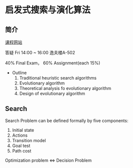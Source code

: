 # 启发式搜索与演化算法

## 简介

[课程网站](http://www.lamda.nju.edu.cn/HSEA21/)

答疑 Fri 14:00 ~ 16:00 逸夫楼A-502

40%  Final Exam， 60% Assignment(each 15%) 

- Outline
  1. Traditional heuristic search algorithms
  2. Evolutionary algorithm
  3. Theoretical analysis fo evolutionary algorithm
  3. Design of evolutionary algorithm 

## Search

Search Problem can be defined formally by five components:
  1. Initial state
  2. Actions
  3. Transition model
  4. Goal test
  5. Path cost 

Optimization problem $\Leftrightarrow$ Decision Problem

